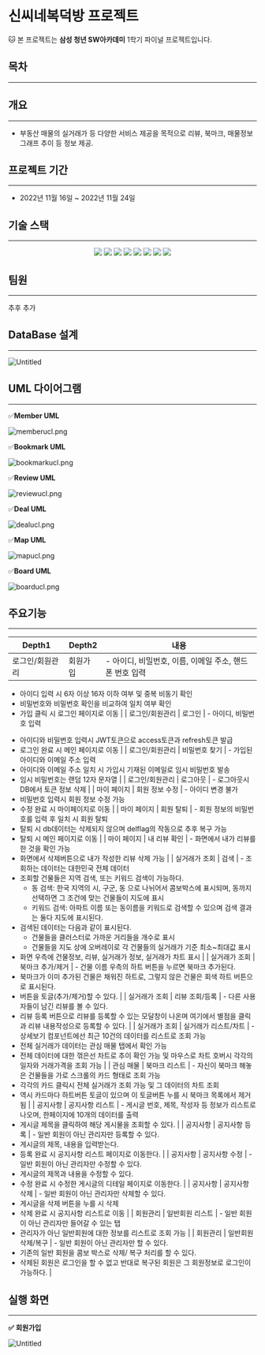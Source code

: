 # 신씨네복덕방 프로젝트

🐱 본 프로젝트는 **삼성 청년 SW아카데미** 1학기 파이널 프로젝트입니다.

## 목차

---

## 개요

---

- 부동산 매물의 실거래가 등 다양한 서비스 제공을 목적으로 리뷰, 북마크, 매물정보 그래프 추이 등 정보 제공.

## 프로젝트 기간

---

- 2022년 11월 16일 ~ 2022년 11월 24일

## 기술 스택

---
<p align="center">
  <img src="https://img.shields.io/badge/API-Kakao_Map-red?style=flat"> 
  <img src="https://img.shields.io/badge/API-Kakao_REST-6DB33F?style=flat"> 
  <img src="https://img.shields.io/badge/Library-vue_Bootstrap-563D7C?style=flat&logo=bootstrap&logoColor=white"> 
  <img src="https://img.shields.io/badge/Language-Java-007396?style=flat&logo=java&logoColor=white"> 
  <img src="https://img.shields.io/badge/Language-JavaScript-F7DF1E?style=flat&logo=javascript&logoColor=white"> 
  <img src="https://img.shields.io/badge/Database-MySql-F80000?style=flat&logo=mysql&logoColor=white"> 
  <img src="https://img.shields.io/badge/Framework-Vue-D22128?style=flat&logo=vue.js&logoColor=white"> 
  <img src="https://img.shields.io/badge/Framework-SpringFramework-6DB33F?style=flat&logo=spring&logoColor=white">

</p>

## 팀원

---

추후 추가

## DataBase 설계

---

![Untitled](gifs/Untitled.png)

## UML 다이어그램

---

✅**Member UML**

![memberucl.png](gifs/memberucl.png)

✅**Bookmark UML**

![bookmarkucl.png](gifs/bookmarkucl.png)

✅**Review UML**

![reviewucl.png](gifs/reviewucl.png)

✅**Deal UML**

![dealucl.png](gifs/dealucl.png)

✅**Map UML**

![mapucl.png](gifs/mapucl.png)

✅**Board UML**

![boarducl.png](gifs/boarducl.png)

## 주요기능

---

| Depth1          | Depth2   | 내용                                                    |
| --------------- | -------- | ------------------------------------------------------- |
| 로그인/회원관리 | 회원가입 | - 아이디, 비밀번호, 이름, 이메일 주소, 핸드폰 번호 입력 |

* 아이디 입력 시 6자 이상 16자 이하 여부 및 중복 비동기 확인
* 비밀번호와 비밀번호 확인을 비교하여 일치 여부 확인
* 가입 클릭 시 로그인 페이지로 이동 |
  | 로그인/회원관리 | 로그인 | - 아이디, 비밀번호 입력
- 아이디와 비밀번호 입력시 JWT토큰으로 access토큰과 refresh토큰 발급
- 로그인 완료 시 메인 페이지로 이동 |
  | 로그인/회원관리 | 비밀번호 찾기 | - 가입된 아이디와 이메일 주소 입력
- 아이디와 이메일 주소 일치 시 가입시 기재된 이메일로 임시 비밀번호 발송
- 임시 비밀번호는 랜덤 12자 문자열 |
  | 로그인/회원관리 | 로그아웃 | - 로그아웃시 DB에서 토큰 정보 삭제 |
  | 마이 페이지 | 회원 정보 수정 | - 아이디 변경 불가
- 비밀번호 입력시 회원 정보 수정 가능
- 수정 완료 시 마이페이지로 이동 |
  | 마이 페이지 | 회원 탈퇴 | - 회원 정보의 비밀번호를 입력 후 일치 시 회원 탈퇴
- 탈퇴 시 db데이터는 삭제되지 않으며 delflag의 작동으로 추후 복구 가능
- 탈퇴 시 메인 페이지로 이동 |
  | 마이 페이지 | 내 리뷰 확인 | - 화면에서 내가 리뷰를 한 것을 확인 가능
- 화면에서 삭제버튼으로 내가 작성한 리뷰 삭제 가능 |
  | 실거래가 조회 | 검색 | - 조회하는 데이터는 대한민국 전체 데이터
- 조회할 건물들은 지역 검색, 또는 키워드 검색이 가능하다.
  - 동 검색: 한국 지역의 시, 구군, 동 으로 나뉘어서 콤보박스에 표시되며, 동까지 선택하면 그 조건에 맞는 건물들이 지도에 표시
  - 키워드 검색: 아파트 이름 또는 동이름을 키워드로 검색할 수 있으며 검색 결과는 둘다 지도에 표시된다.
- 검색된 데이터는 다음과 같이 표시된다.
  - 건물들을 클러스터로 가까운 거리들을 개수로 표시
  - 건물들을 지도 상에 오버레이로 각 건물들의 실거래가 기준 최소~최대값 표시
- 화면 우측에 건물정보, 리뷰, 실거래가 정보, 실거래가 차트 표시 |
  | 실거래가 조회 | 북마크 추가/제거 | - 건물 이름 우측의 하트 버튼을 누르면 북마크 추가된다.
- 북마크가 이미 추가된 건물은 채워진 하트로, 그렇지 않은 건물은 회색 하트 버튼으로 표시된다.
- 버튼을 토글(추가/제거)할 수 있다. |
  | 실거래가 조회 | 리뷰 조회/등록 | - 다른 사용자들이 남긴 리뷰를 볼 수 있다.
- 리뷰 등록 버튼으로 리뷰를 등록할 수 있는 모달창이 나온며 여기에서 별점을 클릭과 리뷰 내용작성으로 등록할 수 있다. |
  | 실거래가 조회 | 실거래가 리스트/차트 | - 상세보기 컴포넌트에선 최근 10건의 데이터를 리스트로 조회 가능
- 전체 실거래가 데이터는 관심 매물 탭에서 확인 가능
- 전체 데이터에 대한 꺾은선 차트로 추이 확인 가능 및 마우스로 차트 호버시 각각의 일자와 거래가격을 조회 가능 |
  | 관심 매물 | 북마크 리스트 | - 자신이 북마크 해놓은 건물들을 가로 스크롤의 카드 형태로 조회 가능
- 각각의 카드 클릭시 전체 실거래가 조회 가능 및 그 데이터의 차트 조회
- 역시 카드마다 하트버튼 토글이 있으며 이 토글버튼 누를 시 북마크 목록에서 제거 됨 |
  | 공지사항 | 공지사항 리스트 | - 게시글 번호, 제목, 작성자 등 정보가 리스트로 나오며, 한페이지에 10개의 데이터를 출력
- 게시글 제목을 클릭하여 해당 게시물을 조회할 수 있다. |
  | 공지사항 | 공지사항 등록 | - 일반 회원이 아닌 관리자만 등록할 수 있다.
- 게시글의 제목, 내용을 입력받는다.
- 등록 완료 시 공지사항 리스트 페이지로 이동한다. |
  | 공지사항 | 공지사항 수정 | - 일반 회원이 아닌 관리자만 수정할 수 있다.
- 게시글의 제목과 내용을 수정할 수 있다.
- 수정 완료 시 수정한 게시글의 디테일 페이지로 이동한다. |
  | 공지사항 | 공지사항 삭제 | - 일반 회원이 아닌 관리자만 삭제할 수 있다.
- 게시글을 삭제 버튼을 누를 시 삭제
- 삭제 완료 시 공지사항 리스트로 이동 |
  | 회원관리 | 일반회원 리스트 | - 일반 회원이 아닌 관리자만 들어갈 수 있는 탭
- 관리자가 아닌 일반회원에 대한 정보를 리스트로 조회 가능 |
  | 회원관리 | 일반회원 삭제/복구 | - 일반 회원이 아닌 관리자만 할 수 있다.
- 기존의 일반 회원을 콤보 박스로 삭제/ 복구 처리를 할 수 있다.
- 삭제된 회원은 로그인을 할 수 없고 반대로 복구된 회원은 그 회원정보로 로그인이 가능하다. |

## 실행 화면

---

**✅ 회원가입**

![Untitled](gifs/Untitled.gif)
